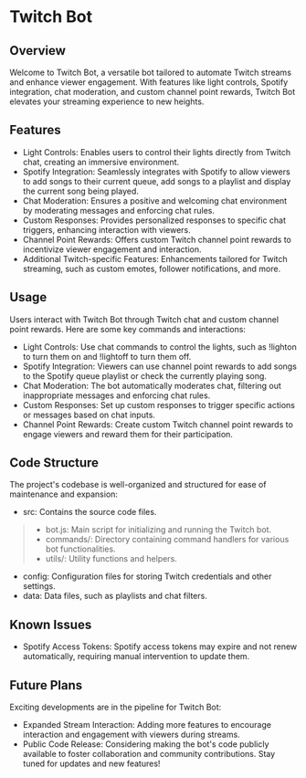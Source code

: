 # Twitch Bot
## Overview
Welcome to Twitch Bot, a versatile bot tailored to automate Twitch streams and enhance viewer engagement. With features like light controls, Spotify integration, chat moderation, and custom channel point rewards, Twitch Bot elevates your streaming experience to new heights.

## Features
* Light Controls: Enables users to control their lights directly from Twitch chat, creating an immersive environment.
* Spotify Integration: Seamlessly integrates with Spotify to allow viewers to add songs to their current queue, add songs to a playlist and display the current song being played.
* Chat Moderation: Ensures a positive and welcoming chat environment by moderating messages and enforcing chat rules.
* Custom Responses: Provides personalized responses to specific chat triggers, enhancing interaction with viewers.
* Channel Point Rewards: Offers custom Twitch channel point rewards to incentivize viewer engagement and interaction.
* Additional Twitch-specific Features: Enhancements tailored for Twitch streaming, such as custom emotes, follower notifications, and more.

## Usage
Users interact with Twitch Bot through Twitch chat and custom channel point rewards. Here are some key commands and interactions:

* Light Controls: Use chat commands to control the lights, such as !lighton to turn them on and !lightoff to turn them off.
* Spotify Integration: Viewers can use channel point rewards to add songs to the Spotify queue playlist or check the currently playing song.
* Chat Moderation: The bot automatically moderates chat, filtering out inappropriate messages and enforcing chat rules.
* Custom Responses: Set up custom responses to trigger specific actions or messages based on chat inputs.
* Channel Point Rewards: Create custom Twitch channel point rewards to engage viewers and reward them for their participation.
## Code Structure
The project's codebase is well-organized and structured for ease of maintenance and expansion:

* src: Contains the source code files.
> * bot.js: Main script for initializing and running the Twitch bot.
> * commands/: Directory containing command handlers for various bot functionalities.
> * utils/: Utility functions and helpers.
* config: Configuration files for storing Twitch credentials and other settings.
* data: Data files, such as playlists and chat filters.
## Known Issues
* Spotify Access Tokens: Spotify access tokens may expire and not renew automatically, requiring manual intervention to update them.
## Future Plans
Exciting developments are in the pipeline for Twitch Bot:

* Expanded Stream Interaction: Adding more features to encourage interaction and engagement with viewers during streams.
* Public Code Release: Considering making the bot's code publicly available to foster collaboration and community contributions.
Stay tuned for updates and new features!

